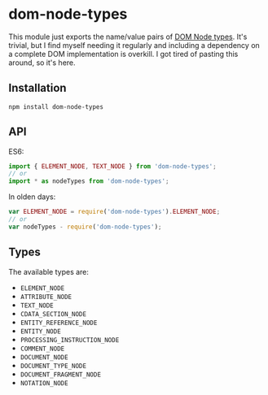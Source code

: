
# dom-node-types

This module just exports the name/value pairs of [DOM Node types](https://dom.spec.whatwg.org/#node).
It's trivial, but I find myself needing it regularly and including a dependency on a complete DOM
implementation is overkill. I got tired of pasting this around, so it's here.

## Installation

    npm install dom-node-types

## API

ES6:

```js
import { ELEMENT_NODE, TEXT_NODE } from 'dom-node-types';
// or
import * as nodeTypes from 'dom-node-types';
```

In olden days:

```js
var ELEMENT_NODE = require('dom-node-types').ELEMENT_NODE;
// or
var nodeTypes - require('dom-node-types');
```

## Types

The available types are:

* `ELEMENT_NODE`
* `ATTRIBUTE_NODE`
* `TEXT_NODE`
* `CDATA_SECTION_NODE`
* `ENTITY_REFERENCE_NODE`
* `ENTITY_NODE`
* `PROCESSING_INSTRUCTION_NODE`
* `COMMENT_NODE`
* `DOCUMENT_NODE`
* `DOCUMENT_TYPE_NODE`
* `DOCUMENT_FRAGMENT_NODE`
* `NOTATION_NODE`
